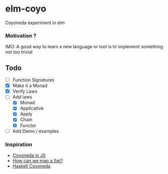 # elm-coyo
Coyoneda experiment in elm

### Motivation ? 
IMO: A good way to learn a new language or tool is to implement something not too trivial

## Todo
- [ ] Function Signatures
- [x] Make it a Monad
- [x] Verify Laws
- [ ] Add laws
   - [x] Monad
   - [x] Applicative
   - [x] Apply
   - [x] Chain
   - [x] Functor
- [ ] Add Demo / examples

### Inspiration

- [Coyoneda in JS](https://www.youtube.com/watch?v=WH5BrkzGgQY)
- [How can we map a Set?](http://typelevel.org/blog/2014/06/22/mapping-sets.html)
- [Haskell Coyoneda](https://github.com/ekmett/kan-extensions/blob/master/src/Data/Functor/Coyoneda.hs)
